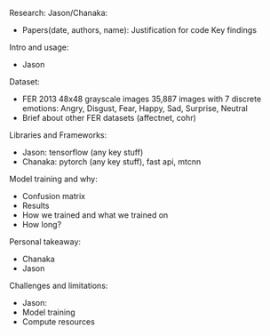 Research:
Jason/Chanaka:
- Papers(date, authors, name):
	Justification for code
	Key findings

Intro and usage:
- Jason

Dataset:
- FER 2013
	48x48 grayscale images
	35,887 images with 7 discrete emotions: Angry, Disgust, Fear, Happy, Sad, Surprise, Neutral
- Brief about other FER datasets (affectnet, cohr)

Libraries and Frameworks:
- Jason: tensorflow (any key stuff)
- Chanaka: pytorch (any key stuff), fast api, mtcnn
	
Model training and why:
- Confusion matrix
- Results
- How we trained and what we trained on  
- How long?

Personal takeaway:
- Chanaka 
- Jason 

Challenges and limitations:
- Jason: 
- Model training
- Compute resources